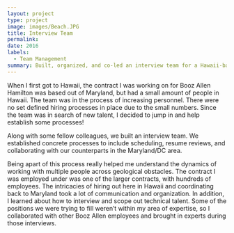 ```yaml
---
layout: project
type: project
image: images/Beach.JPG
title: Interview Team
permalink: 
date: 2016
labels:
  - Team Management
summary: Built, organized, and co-led an interview team for a Hawaii-based contract for Booz Allen Hamilton
---
```


When I first got to Hawaii, the contract I was working on for Booz Allen Hamilton was based out of Maryland, but had a small amount of people in Hawaii. The team was in the process of increasing personnel. There were no set defined hiring processes in place due to the small numbers. Since the team was in search of new talent, I decided to jump in and help establish some processes!

Along with some fellow colleagues, we built an interview team. We established concrete processes to include scheduling, resume reviews, and collaborating with our counterparts in the Maryland/DC area.

Being apart of this process really helped me understand the dynamics of working with multiple people across geological obstacles. The contract I was employed under was one of the larger contracts, with hundreds of employees. The intricacies of hiring out here in Hawaii and coordinating back to Maryland took a lot of communication and organization. In addition, I learned about how to interview and scope out technical talent. Some of the positions we were trying to fill weren’t within my area of expertise, so I collaborated with other Booz Allen employees and brought in experts during those interviews.
